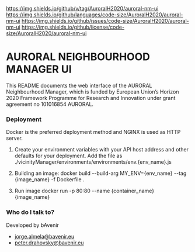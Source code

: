 https://img.shields.io/github/v/tag/AuroralH2020/auroral-nm-ui
https://img.shields.io/github/languages/code-size/AuroralH2020/auroral-nm-ui
https://img.shields.io/github/issues/code-size/AuroralH2020/auroral-nm-ui
https://img.shields.io/github/license/code-size/AuroralH2020/auroral-nm-ui

# AURORAL NEIGHBOURHOOD MANAGER UI #

This README documents the web interface of the AURORAL Neighbourhood Manager, which is funded by European Union’s Horizon 2020 Framework Programme for Research and Innovation under grant agreement no 101016854 AURORAL.

### Deployment ###

Docker is the preferred deployment method and NGINX is used as HTTP server.

1. Create your environment variables with your API host address and other defaults for your deployment. Add the file as ./vicinityManager/environments/environments/env.{env_name}.js

2. Building an image:
    docker build --build-arg MY_ENV={env_name} --tag {image_name} -f Dockerfile .

3. Run image
    docker run -p 80:80 --name {container_name} {image_name}

### Who do I talk to? ###

Developed by bAvenir

* jorge.almela@bavenir.eu
* peter.drahovsky@bavenir.eu